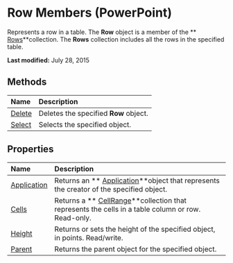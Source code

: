 
# Row Members (PowerPoint)
Represents a row in a table. The  **Row** object is a member of the ** [Rows](9a72b6bb-2aec-e37b-f1a2-005f910e1335.md)**collection. The  **Rows** collection includes all the rows in the specified table.

 **Last modified:** July 28, 2015


## Methods



|**Name**|**Description**|
|:-----|:-----|
| [Delete](243b25b9-9789-1510-f813-14364be0317b.md)|Deletes the specified  **Row** object.|
| [Select](67b1c2ce-392e-e257-b722-dfac76e35f24.md)|Selects the specified object.|

## Properties



|**Name**|**Description**|
|:-----|:-----|
| [Application](852e12e7-1923-4946-ab79-37ebcad77d97.md)|Returns an  ** [Application](978c2b99-4271-b953-4283-73b5f3d96f41.md)**object that represents the creator of the specified object.|
| [Cells](2cbd413f-21ab-fdb1-9a88-b64af753ae4c.md)|Returns a  ** [CellRange](f0914f0d-74f5-9c16-3744-efcf5c2cc36d.md)**collection that represents the cells in a table column or row. Read-only.|
| [Height](a4334eed-66c3-0042-585d-069ce23ffb3d.md)|Returns or sets the height of the specified object, in points. Read/write.|
| [Parent](7ba988f9-08df-d74a-0771-30174c4ed6c9.md)|Returns the parent object for the specified object.|
